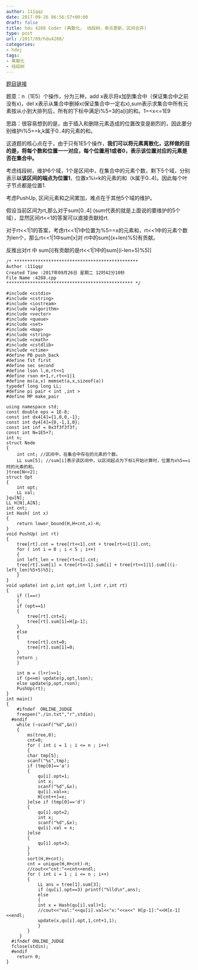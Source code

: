 ```yaml
---
author: 111qqz
date: 2017-09-26 06:56:57+00:00
draft: false
title: hdu 4288 Coder (离散化， 线段树，单点更新，区间合并)
type: post
url: /2017/09/hdu4288/
categories:
- hdoj
tags:
- 离散化
- 线段树
---
```


[题目链接](http://acm.hdu.edu.cn/showproblem.php?pid=4288)

题意：n（1E5）个操作，分为三种，add x表示将x加到集合中（保证集合中之前没有x)，del x表示从集合中删掉x(保证集合中一定右x),sum表示求集合中所有元素按从小到大排列后，所有的下标中满足i%5=3的a[i]的和。1=<x<=1E9

思路：很容易想到的是，由于插入和删除元素造成的位置改变是剧烈的，因此要分别维护i%5==k,k属于0..4的元素的和。

这道题的核心点在于，由于只有1E5个操作，**我们可以将元素离散化，这样做的目的是，将每个数和位置一一对应，每个位置用1或者0，表示该位置对应的元素是否在集合中。**

考虑线段树，维护6个域，1个是区间中，在集合中的元素个数，剩下5个域，分别表示**以该区间的端点为位置1**，位置x%i=k的元素的和（k属于0..4)。因此每个叶子节点都是位置1.

考虑PushUp, 区间元素和之间累加，难点在于其他5个域的维护。

假设当前区间为rt,那么对于sum[0..4] (sum代表的就是上面说的要维护的5个域），显然区间rt<<1的答案可以直接贡献给rt.

对于rt<<1|1的答案，考虑rt<<1|1中位置为%5==x的元素和，rt<<1中的元素个数为len个，那么rt<<1|1中sum[x]对 rt中的sum[(x+len)%5]有贡献。

反推出对rt 中 sum[i]有贡献的是rt<<1|1中的sum[(i-len+5)%5)]


    
    /* ***********************************************
    Author :111qqz
    Created Time :2017年09月26日 星期二 12时42分10秒
    File Name :4288.cpp
    ************************************************ */
    
    #include <cstdio>
    #include <cstring>
    #include <iostream>
    #include <algorithm>
    #include <vector>
    #include <queue>
    #include <set>
    #include <map>
    #include <string>
    #include <cmath>
    #include <cstdlib>
    #include <ctime>
    #define PB push_back
    #define fst first
    #define sec second
    #define lson l,m,rt<<1
    #define rson m+1,r,rt<<1|1
    #define ms(a,x) memset(a,x,sizeof(a))
    typedef long long LL;
    #define pi pair < int ,int >
    #define MP make_pair
    
    using namespace std;
    const double eps = 1E-8;
    const int dx4[4]={1,0,0,-1};
    const int dy4[4]={0,-1,1,0};
    const int inf = 0x3f3f3f3f;
    const int N=1E5+7;
    int n;
    struct Node
    {
        int cnt; //区间中，在集合中存在的元素的个数。
        LL sum[5]; //sum[i]表示该区间中，以区间起点为下标1开始计算时，位置为x%5==i时的元素的和。
    }tree[N<<2];
    struct Opt
    {
        int opt;
        LL val;
    }qu[N];
    LL H[N],A[N];
    int cnt;
    int Hash( int x)
    {
        return lower_bound(H,H+cnt,x)-H;
    }
    void PushUp( int rt)
    {
        tree[rt].cnt = tree[rt<<1].cnt + tree[rt<<1|1].cnt;
        for ( int i = 0 ; i < 5 ; i++)
        {
        int left_len = tree[rt<<1].cnt;
        tree[rt].sum[i] = tree[rt<<1].sum[i] + tree[rt<<1|1].sum[((i-left_len)%5+5)%5];
        }
    }
    void update( int p,int opt,int l,int r,int rt)
    {
        if (l==r)
        {
        if (opt==1)
        {
            tree[rt].cnt=1;
            tree[rt].sum[1]=H[p-1];
        }
        else
        {
            tree[rt].cnt=0;
            tree[rt].sum[1]=0;
        }
        return ;
        }
    
        int m = (l+r)>>1;
        if (p<=m) update(p,opt,lson);
        else update(p,opt,rson);
        PushUp(rt);
    }
    int main()
    {
        #ifndef  ONLINE_JUDGE 
        freopen("./in.txt","r",stdin);
      #endif
        while (~scanf("%d",&n))
        {
            ms(tree,0);
            cnt=0;
            for ( int i = 1 ; i <= n ; i++)
            {
            char tmp[5];
            scanf("%s",tmp);
            if (tmp[0]=='a')
            {
                qu[i].opt=1;
                int x;
                scanf("%d",&x);
                qu[i].val=x;
                H[cnt++]=x;
            }else if (tmp[0]=='d')
            {
                qu[i].opt=2;
                int x;
                scanf("%d",&x);
                qu[i].val = x;
            }else
            {
                qu[i].opt=3;
            }
            }
            sort(H,H+cnt);
            cnt = unique(H,H+cnt)-H;
            //cout<<"cnt:"<<cnt<<endl;    
            for ( int i = 1 ; i <= n ; i++)
            {
                LL ans = tree[1].sum[3];
                if (qu[i].opt==3) printf("%lld\n",ans);
                else
                {
                int x = Hash(qu[i].val)+1;
                //cout<<"val:"<<qu[i].val<<"x:"<<x<<" H[p-1]:"<<H[x-1]<<endl;
                update(x,qu[i].opt,1,cnt+1,1);
                }
            }
         }
      #ifndef ONLINE_JUDGE  
      fclose(stdin);
      #endif
        return 0;
    }
    








